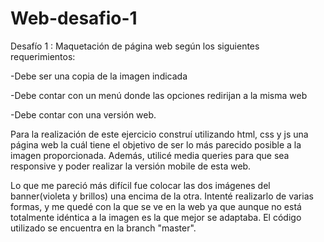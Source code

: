 # Web-desafio-1

Desafío 1 : Maquetación de página web según los siguientes requerimientos:

-Debe ser una copia de la imagen indicada

-Debe contar con un menú donde las opciones redirijan a la misma web

-Debe contar con una versión web.

   Para la realización de este ejercicio construí utilizando html, css y js una página web la cuál tiene el objetivo de ser lo más parecido posible a la imagen proporcionada. Además, utilicé media queries para que sea responsive y poder realizar la versión mobile de esta web. 

   Lo que me pareció más difícil fue colocar las dos imágenes del banner(violeta y brillos) una encima de la otra. Intenté realizarlo de varias formas, y me quedé con la que se ve en la web ya que aunque no está totalmente idéntica a la imagen es la que mejor se adaptaba.
   El código utilizado se encuentra en la branch "master".
